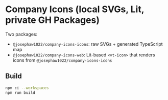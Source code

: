 # Company Icons (local SVGs, Lit, private GH Packages)

Two packages:
- `@josephaw1022/company-icons-icons`: raw SVGs + generated TypeScript map
- `@josephaw1022/company-icons-web`: Lit-based `<vt-icon>` that renders icons from `@josephaw1022/company-icons-icons`

## Build
```bash
npm ci --workspaces
npm run build

